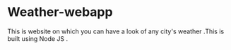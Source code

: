 # Weather-webapp
This is website on which you can have a look of any city's weather .This is built using Node JS .
